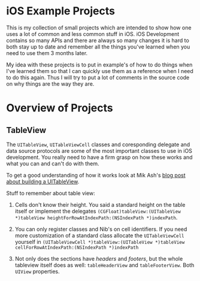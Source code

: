 # iOS Example Projects

This is my collection of small projects which are intended to show how one uses a lot of common and less common stuff in iOS. iOS Development contains so many APIs and there are always so many changes it is hard to both stay up to date and remember all the things you've learned when you need to use them 3 months later.

My idea with these projects is to put in example's of how to do things when I've learned them so that I can quickly use them as a reference when I need to do this again. Thus I will try to put a lot of comments in the source code on why things are the way they are.

# Overview of Projects

## TableView

The `UITableView`, `UITableViewCell` classes and coresponding delegate and data source protocols are some of the most important classes to use in iOS development. You really need to have a firm grasp on how these works and what you can and can't do with them.

To get a good understanding of how it works look at Mik Ash's [blog post about building a UITableView][miketableview].

Stuff to remember about table view:

1. Cells don't know their height. You said a standard height on the table itself or implement the delegates `(CGFloat)tableView:(UITableView *)tableView heightForRowAtIndexPath:(NSIndexPath *)indexPath`.

2. You can only register classes and Nib's on cell identifiers. If you need more customization of a standard class allocate the `UITableViewCell` yourself in `(UITableViewCell *)tableView:(UITableView *)tableView cellForRowAtIndexPath:(NSIndexPath *)indexPath`

3. Not only does the sections have *headers* and *footers*, but the whole tableview itself does as well: `tableHeaderView` and `tableFooterView`. Both `UIView` properties.

[miketableview]: https://www.mikeash.com/pyblog/friday-qa-2013-02-22-lets-build-uitableview.html